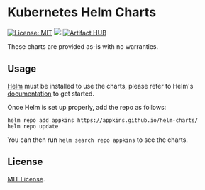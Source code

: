 # Kubernetes Helm Charts

[![License: MIT](https://img.shields.io/badge/License-MIT-green.svg)](https://opensource.org/licenses/MIT)
[![](https://github.com/appkins/charts/workflows/Release%20Charts/badge.svg?branch=main)](https://github.com/appkins/charts/actions)
[![Artifact HUB](https://img.shields.io/endpoint?url=https://artifacthub.io/badge/repository/appkins)](https://artifacthub.io/packages/search?repo=appkins)

These charts are provided as-is with no warranties.

## Usage

[Helm](https://helm.sh) must be installed to use the charts, please refer to Helm's [documentation](https://helm.sh/docs/) to get started.

Once Helm is set up properly, add the repo as follows:

```shell
helm repo add appkins https://appkins.github.io/helm-charts/
helm repo update
```

You can then run `helm search repo appkins` to see the charts.

## License

[MIT License](./LICENSE).
